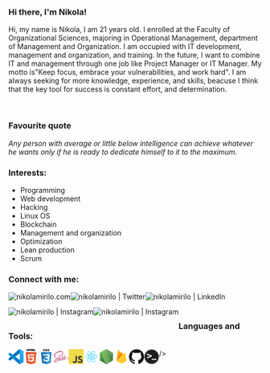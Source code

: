 ### Hi there, I'm Nikola!

<p>Hi, my name is Nikola, I am 21 years old. I enrolled at the Faculty of Organizational Sciences,
majoring in Operational Management, department of Management and Organization. I am occupied with IT
development, management and organization, and training. In the future, I want to combine IT and
management through one job like Project Manager or IT Manager. My motto is"Keep focus, embrace your
vulnerabilities, and work hard". I am always seeking for more knowledge, experience, and skills,
beacuse I think that the key tool for success is constant effort, and determination.</p> <br />

### Favourite quote

<i>
Any person with average or little below intelligence can achieve whatever he wants only if he is
ready to dedicate himself to it to the maximum.</i>

</br>

### Interests:

- Programming
- Web development
- Hacking
- Linux OS
- Blockchain
- Management and organization
- Optimization
- Lean production
- Scrum

### Connect with me:

[<img align="left" alt="nikolamirilo.com" height="30vh" src="https://cdn-icons.flaticon.com/png/512/3059/premium/3059997.png?token=exp=1643031918~hmac=3a8f60c01aa6d75a75e40439b79757aa" />][website]
[<img align="left" alt="nikolamirilo | Twitter" height="30vh" src="https://cdn2.iconfinder.com/data/icons/social-media-2285/512/1_Twitter_colored_svg-128.png" />][twitter]
[<img align="left" alt="nikolamirilo | LinkedIn" height="30vh" src="https://cdn2.iconfinder.com/data/icons/social-media-2285/512/1_Linkedin_unofficial_colored_svg-128.png" />][linkedin]
[<img align="left" alt="nikolamirilo | Instagram" height="30vh" src="https://cdn2.iconfinder.com/data/icons/social-media-2285/512/1_Instagram_colored_svg_1-128.png" />][instagram]
[<img align="left" alt="nikolamirilo | Instagram" height="30vh" src="https://cdn1.iconfinder.com/data/icons/social-media-2285/512/Colored_Facebook3_svg-512.png" />][facebook]
<br /> <br />

### Languages and Tools:

<img align="left" alt="Visual Studio Code" height="30vh"
  src="https://raw.githubusercontent.com/github/explore/80688e429a7d4ef2fca1e82350fe8e3517d3494d/topics/visual-studio-code/visual-studio-code.png"
  /><img align="left" alt="HTML5" height="30vh"
  src="https://raw.githubusercontent.com/github/explore/80688e429a7d4ef2fca1e82350fe8e3517d3494d/topics/html/html.png"
  /> <img align="left" alt="CSS3" height="30vh"
  src="https://raw.githubusercontent.com/github/explore/80688e429a7d4ef2fca1e82350fe8e3517d3494d/topics/css/css.png"
  />
<img align="left" alt="Sass" height="30vh" src="https://raw.githubusercontent.com/github/explore/80688e429a7d4ef2fca1e82350fe8e3517d3494d/topics/sass/sass.png" />
<img align="left" alt="JavaScript" height="30vh"
  src="https://raw.githubusercontent.com/github/explore/80688e429a7d4ef2fca1e82350fe8e3517d3494d/topics/javascript/javascript.png"
  />

<img align="left" alt="React" height="30vh"
src="https://raw.githubusercontent.com/github/explore/80688e429a7d4ef2fca1e82350fe8e3517d3494d/topics/react/react.png"
/>

<img align="left" alt="Node.js" height="30vh"
src="https://raw.githubusercontent.com/github/explore/80688e429a7d4ef2fca1e82350fe8e3517d3494d/topics/nodejs/nodejs.png"
/>

<img align="left" alt="Firebase" height="30vh"
src="https://raw.githubusercontent.com/github/explore/361e2821e2dea67711cde99c9c40ed357061cf27/topics/firebase/firebase.png"
/> /> <img align="left" alt="GitHub" height="30vh"
src="https://raw.githubusercontent.com/github/explore/78df643247d429f6cc873026c0622819ad797942/topics/github/github.png"
/> <img align="left" alt="Terminal" height="30vh"
src="https://raw.githubusercontent.com/github/explore/80688e429a7d4ef2fca1e82350fe8e3517d3494d/topics/terminal/terminal.png"
/>

<br />
<br />

[website]: https://nikolamirilo.netlify.app/
[twitter]: https://twitter.com/nikola5765
[facebook]: https://www.facebook.com/nikola.mirilo.5/
[instagram]: https://instagram.com/nikola.mirilo
[linkedin]: https://www.linkedin.com/in/nikola-mirilo/
